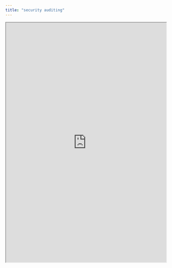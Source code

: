 ```yaml
---
title: "security auditing"
---
```



<iframe height="750" width="100%" src="https://ewelton.github.io/ktest/wiki.html#security%20auditing"></iframe>
